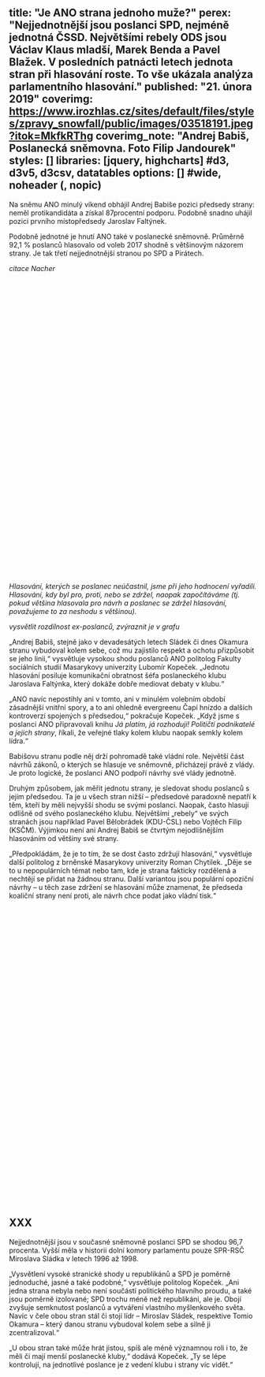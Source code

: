 title: "Je ANO strana jednoho muže?"
perex: "Nejjednotnější jsou poslanci SPD, nejméně jednotná ČSSD. Největšími rebely ODS jsou Václav Klaus mladší, Marek Benda a Pavel Blažek. V posledních patnácti letech jednota stran při hlasování roste. To vše ukázala analýza parlamentního hlasování."
published: "21. února 2019"
coverimg: https://www.irozhlas.cz/sites/default/files/styles/zpravy_snowfall/public/images/03518191.jpeg?itok=MkfkRThg
coverimg_note: "Andrej Babiš, Poslanecká sněmovna. Foto Filip Jandourek"
styles: []
libraries: [jquery, highcharts] #d3, d3v5, d3csv, datatables
options: [] #wide, noheader (, nopic)
---

Na sněmu ANO minulý víkend obhájil Andrej Babiše pozici předsedy strany: neměl protikandidáta a získal 87procentní podporu. Podobně snadno uhájil pozici prvního místopředsedy Jaroslav Faltýnek.

Podobně jednotné je hnutí ANO také v poslanecké sněmovně. Průměrně 92,1 % poslanců hlasovalo od voleb 2017 shodně s většinovým názorem strany. Je tak třetí nejjednotnější stranou po SPD a Pirátech.

_citace Nacher_

<wide><div style="width: 100%; height: 600px" id="anovetsina"></div></wide>

_Hlasování, kterých se poslanec neúčastnil, jsme při jeho hodnocení vyřadili. Hlasování, kdy byl pro, proti, nebo se zdržel, naopak započítáváme (tj. pokud většina hlasovala pro návrh a poslanec se zdržel hlasování, považujeme to za neshodu s většinou)._

_vysvětlit rozdílnost ex-poslanců, zvýraznit je v grafu_

„Andrej Babiš, stejně jako v devadesátých letech Sládek či dnes Okamura stranu vybudoval kolem sebe, což mu zajistilo respekt a ochotu přizpůsobit se jeho linii,“ vysvětluje vysokou shodu poslanců ANO politolog Fakulty sociálních studií Masarykovy univerzity Lubomír Kopeček. „Jednotu hlasování posiluje komunikační obratnost šéfa poslaneckého klubu Jaroslava Faltýnka, který dokáže dobře mediovat debaty v klubu.“

„ANO navíc nepostihly ani v tomto, ani v minulém volebním období zásadnější vnitřní spory, a to ani ohledně evergreenu Čapí hnízdo a dalších kontroverzí spojených s předsedou,“ pokračuje Kopeček. „Když jsme s poslanci ANO připravovali knihu _Já platím, já rozhoduji! Političtí podnikatelé a jejich strany_, říkali, že veřejné tlaky kolem klubu naopak semkly kolem lídra.“

Babišovu stranu podle něj drží pohromadě také vládní role. Největší část návrhů zákonů, o kterých se hlasuje ve sněmovně, přicházejí právě z vlády. Je proto logické, že poslanci ANO podpoří návrhy své vlády jednotně.

Druhým způsobem, jak měřit jednotu strany, je sledovat shodu poslanců s jejím předsedou. Ta je u všech stran nižší – předsedové paradoxně nepatří k těm, kteří by měli nejvyšší shodu se svými poslanci. Naopak, často hlasují odlišně od svého poslaneckého klubu. Největšími „rebely“ ve svých stranách jsou například Pavel Bělobrádek (KDU-ČSL) nebo Vojtěch Filip (KSČM). Výjimkou není ani Andrej Babiš se čtvrtým nejodlišnějším hlasováním od většiny své strany.

„Předpokládám, že je to tím, že se dost často zdržují hlasování,“ vysvětluje další politolog z brněnské Masarykovy univerzity Roman Chytilek. „Děje se to u nepopulárních témat nebo tam, kde je strana fakticky rozdělená a nechtějí se přidat na žádnou stranu. Další variantou jsou populární opoziční návrhy – u těch zase zdržení se hlasování může znamenat, že předseda koaliční strany není proti, ale návrh chce podat jako vládní tisk.“

<wide><div style="width: 100%; height: 600px" id="anopredseda"></div></wide>

## XXX

Nejjednotnější jsou v současné sněmovně poslanci SPD se shodou 96,7 procenta. Vyšší měla v historii dolní komory parlamentu pouze SPR-RSČ Miroslava Sládka v letech 1996 až 1998.

„Vysvětlení vysoké stranické shody u republikánů a SPD je poměrně jednoduché, jasné a také podobné,“ vysvětluje politolog Kopeček. „Ani jedna strana nebyla nebo není součástí politického hlavního proudu, a také jsou poměrně izolované; SPD trochu méně než republikáni, ale je. Obojí zvyšuje semknutost poslanců a vytváření vlastního myšlenkového světa. Navíc v čele obou stran stál či stojí lídr – Miroslav Sládek, respektive Tomio Okamura – který danou stranu vybudoval kolem sebe a silně ji zcentralizoval.“

„U obou stran také může hrát jistou, spíš ale méně významnou roli i to, že měli či mají menší poslanecké kluby,“ dodává Kopeček. „Ty se lépe kontrolují, na jednotlivé poslance je z vedení klubu i strany víc vidět.“

<wide><div style="width: 100%; height: 600px" id="casovaRada"></div></wide>

<wide><div style="width: 100%; height: 600px" id="cssd"></div></wide>

<wide><div style="width: 100%; height: 600px" id="kdu"></div></wide>

<wide><div style="width: 100%; height: 600px" id="kscm"></div></wide>

<wide><div style="width: 100%; height: 600px" id="ods"></div></wide>

<wide><div style="width: 100%; height: 600px" id="pirati"></div></wide>

<wide><div style="width: 100%; height: 600px" id="spd"></div></wide>

<wide><div style="width: 100%; height: 600px" id="stan"></div></wide>

<wide><div style="width: 100%; height: 600px" id="top09"></div></wide>

